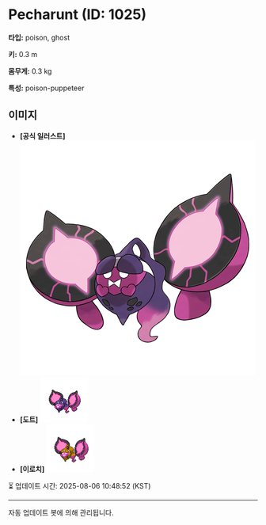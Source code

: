 # Pecharunt (ID: 1025)

**타입:** poison, ghost

**키:** 0.3 m

**몸무게:** 0.3 kg

**특성:** poison-puppeteer

## 이미지
- **[공식 일러스트]** ![](https://raw.githubusercontent.com/PokeAPI/sprites/master/sprites/pokemon/other/official-artwork/1025.png)
- **[도트]** ![](https://raw.githubusercontent.com/PokeAPI/sprites/master/sprites/pokemon/1025.png)
- **[이로치]** ![](https://raw.githubusercontent.com/PokeAPI/sprites/master/sprites/pokemon/shiny/1025.png)


⏳ 업데이트 시간: 2025-08-06 10:48:52 (KST)

---
자동 업데이트 봇에 의해 관리됩니다.
